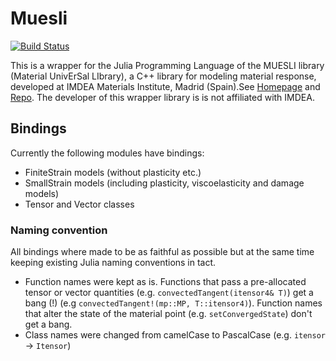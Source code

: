 # Muesli

[![Build Status](https://github.com/henrij22/Muesli.jl/actions/workflows/CI.yml/badge.svg?branch=main)](https://github.com/henrij22/Muesli.jl/actions/workflows/CI.yml?query=branch%3Amain)

This is a wrapper for the Julia Programming Language of the MUESLI library (Material UnivErSal LIbrary), a C++ library for modeling material response, developed at IMDEA Materials Institute, Madrid (Spain).See [Homepage](https://materials.imdea.org/muesli/) and [Repo](https://bitbucket.org/ignromero/muesli/src/master/).
The developer of this wrapper library is is not affiliated with IMDEA.

## Bindings

Currently the following modules have bindings:

- FiniteStrain models (without plasticity etc.)
- SmallStrain models (including plasticity, viscoelasticity and damage models)
- Tensor and Vector classes

### Naming convention

All bindings where made to be as faithful as possible but at the same time keeping existing Julia naming conventions in tact.

- Function names were kept as is. Functions that pass a pre-allocated tensor or vector quantities (e.g. `convectedTangent(itensor4& T)`) get a bang (!) (e.g `convectedTangent!(mp::MP, T::itensor4)`). Function names that alter the state of the material point (e.g. `setConvergedState`) don't get a bang.
- Class names were changed from camelCase to PascalCase (e.g. `itensor` -> `Itensor`)
